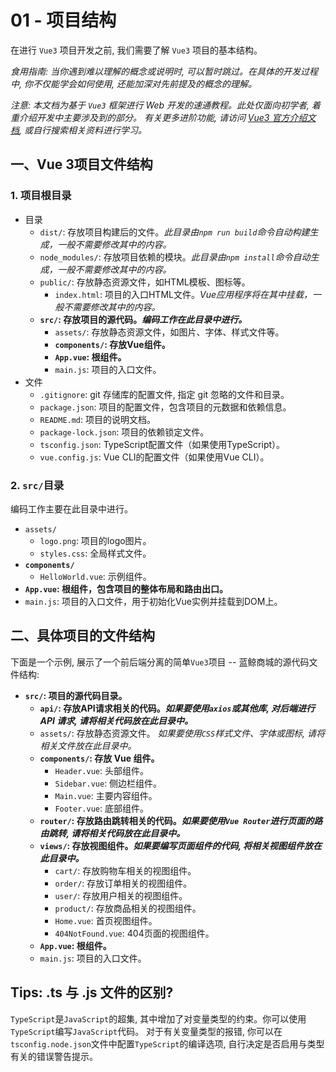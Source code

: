 # 01 - 项目结构

在进行 `Vue3` 项目开发之前, 我们需要了解 `Vue3` 项目的基本结构。

*食用指南: 当你遇到难以理解的概念或说明时, 可以暂时跳过。在具体的开发过程中, 你不仅能学会如何使用, 还能加深对先前提及的概念的理解。*

*注意: 本文档为基于 `Vue3` 框架进行 Web 开发的速通教程。此处仅面向初学者, 着重介绍开发中主要涉及到的部分。*
*有关更多进阶功能, 请访问 [Vue3 官方介绍文档](https://cn.vuejs.org/guide/introduction), 或自行搜索相关资料进行学习。*

## 一、Vue 3项目文件结构

### 1. 项目根目录
- 目录
  - `dist/`: 存放项目构建后的文件。*此目录由`npm run build`命令自动构建生成，一般不需要修改其中的内容。*
  - `node_modules/`: 存放项目依赖的模块。*此目录由`npm install`命令自动生成，一般不需要修改其中的内容。*
  - `public/`: 存放静态资源文件，如HTML模板、图标等。
    - `index.html`: 项目的入口HTML文件。*Vue应用程序将在其中挂载，一般不需要修改其中的内容。*
  - **`src/`: 存放项目的源代码。*编码工作在此目录中进行。***
    - `assets/`: 存放静态资源文件，如图片、字体、样式文件等。
    - **`components/`: 存放Vue组件。**
    - **`App.vue`: 根组件。**
    - `main.js`: 项目的入口文件。
- 文件
  - `.gitignore`: git 存储库的配置文件, 指定 git 忽略的文件和目录。
  - `package.json`: 项目的配置文件，包含项目的元数据和依赖信息。
  - `README.md`: 项目的说明文档。
  - `package-lock.json`: 项目的依赖锁定文件。
  - `tsconfig.json`: TypeScript配置文件（如果使用TypeScript）。
  - `vue.config.js`: Vue CLI的配置文件（如果使用Vue CLI）。

### 2. `src/`目录
编码工作主要在此目录中进行。
- `assets/`
  - `logo.png`: 项目的logo图片。
  - `styles.css`: 全局样式文件。
- **`components/`**
  - `HelloWorld.vue`: 示例组件。
- **`App.vue`: 根组件，包含项目的整体布局和路由出口。**
- `main.js`: 项目的入口文件，用于初始化Vue实例并挂载到DOM上。

## 二、具体项目的文件结构
下面是一个示例, 展示了一个前后端分离的简单`Vue3`项目 -- 蓝鲸商城的源代码文件结构:
- **`src/`: 项目的源代码目录。**
  - **`api/`: 存放API请求相关的代码。*如果要使用`axios`或其他库, 对后端进行 API 请求, 请将相关代码放在此目录中。***
  - `assets/`: 存放静态资源文件。 *如果要使用`CSS`样式文件、字体或图标, 请将相关文件放在此目录中。*
  - **`components/`: 存放 Vue 组件。**
    - `Header.vue`: 头部组件。
    - `Sidebar.vue`: 侧边栏组件。
    - `Main.vue`: 主要内容组件。
    - `Footer.vue`: 底部组件。
  - **`router/`: 存放路由跳转相关的代码。*如果要使用`Vue Router`进行页面的路由跳转, 请将相关代码放在此目录中。***
  - **`views/`: 存放视图组件。*如果要编写页面组件的代码, 将相关视图组件放在此目录中。***
    - `cart/`: 存放购物车相关的视图组件。
    - `order/`: 存放订单相关的视图组件。
    - `user/`: 存放用户相关的视图组件。
    - `product/`: 存放商品相关的视图组件。
    - `Home.vue`: 首页视图组件。
    - `404NotFound.vue`: 404页面的视图组件。
  - **`App.vue`: 根组件。**
  - `main.js`: 项目的入口文件。

## Tips: .ts 与 .js 文件的区别?

`TypeScript`是`JavaScript`的超集, 其中增加了对变量类型的约束。你可以使用`TypeScript`编写`JavaScript`代码。
对于有关变量类型的报错, 你可以在`tsconfig.node.json`文件中配置`TypeScript`的编译选项, 自行决定是否启用与类型有关的错误警告提示。
